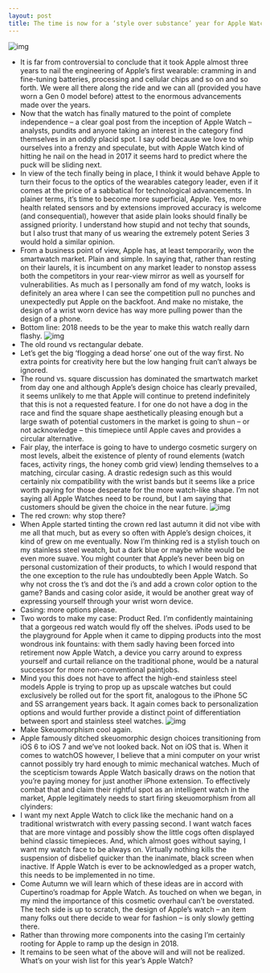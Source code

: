 ```yaml
---
layout: post
title: The time is now for a ‘style over substance’ year for Apple Watch
---
```

![img](http://media.idownloadblog.com/wp-content/uploads/2017/09/16-New-Features-on-Apple-Watch-Series-3.jpg)
* It is far from controversial to conclude that it took Apple almost three years to nail the engineering of Apple’s first wearable: cramming in and fine-tuning batteries, processing and cellular chips and so on and so forth. We were all there along the ride and we can all (provided you have worn a Gen 0 model before) attest to the enormous advancements made over the years. 
* Now that the watch has finally matured to the point of complete independence – a clear goal post from the inception of Apple Watch – analysts, pundits and anyone taking an interest in the category find themselves in an oddly placid spot. I say odd because we love to whip ourselves into a frenzy and speculate, but with Apple Watch kind of hitting he nail on the head in 2017 it seems hard to predict where the puck will be sliding next.
* In view of the tech finally being in place, I think it would behave Apple to turn their focus to the optics of the wearables category leader, even if it comes at the price of a sabbatical for technological advancements. In plainer terms, it’s time to become more superficial, Apple. Yes, more health related sensors and by extensions improved accuracy is welcome (and consequential), however that aside plain looks should finally be assigned priority. I understand how stupid and not techy that sounds, but I also trust that many of us wearing the extremely potent Series 3 would hold a similar opinion.
* From a business point of view, Apple has, at least temporarily, won the smartwatch market. Plain and simple. In saying that, rather than resting on their laurels, it is incumbent on any market leader to nonstop assess both the competitors in your rear-view mirror as well as yourself for vulnerabilities. As much as I personally am fond of my watch, looks is definitely an area where I can see the competition pull no punches and unexpectedly put Apple on the backfoot. And make no mistake, the design of a wrist worn device has way more pulling power than the design of a phone.
* Bottom line: 2018 needs to be the year to make this watch really darn flashy.
![img](http://media.idownloadblog.com/wp-content/uploads/2014/03/Google-Android-Wear-smartwatch-001.jpg)
* The old round vs rectangular debate.
* Let’s get the big ‘flogging a dead horse’ one out of the way first. No extra points for creativity here but the low hanging fruit can’t always be ignored.
* The round vs. square discussion has dominated the smartwatch market from day one and although Apple’s design choice has clearly prevailed, it seems unlikely to me that Apple will continue to pretend indefinitely that this is not a requested feature. I for one do not have a dog in the race and find the square shape aesthetically pleasing enough but a large swath of potential customers in the market is going to shun – or not acknowledge – this timepiece until Apple caves and provides a circular alternative.
* Fair play, the interface is going to have to undergo cosmetic surgery on most levels, albeit the existence of plenty of round elements (watch faces, activity rings, the honey comb grid view) lending themselves to a matching, circular casing. A drastic redesign such as this would certainly nix compatibility with the wrist bands but it seems like a price worth paying for those desperate for the more watch-like shape. I’m not saying all Apple Watches need to be round, but I am saying that customers should be given the choice in the near future.
![img](http://media.idownloadblog.com/wp-content/uploads/2017/09/hero_large_2x.jpg)
* The red crown: why stop there?
* When Apple started tinting the crown red last autumn it did not vibe with me all that much, but as every so often with Apple’s design choices, it kind of grew on me eventually. Now I’m thinking red is a stylish touch on my stainless steel weatch, but a dark blue or maybe white would be even more suave. You might counter that Apple’s never been big on personal customization of their products, to which I would respond that the one exception to the rule has undoubtedly been Apple Watch. So why not cross the t’s and dot the i’s and add a crown color option to the game? Bands and casing color aside, it would be another great way of expressing yourself through your wrist worn device.
* Casing: more options please. 
* Two words to make my case: Product Red. I’m confidently maintaining that a gorgeous red watch would fly off the shelves. iPods used to be the playground for Apple when it came to dipping products into the most wondrous ink fountains: with them sadly having been forced into retirement now Apple Watch, a device you carry around to express yourself and curtail reliance on the traditional phone, would be a natural successor for more non-conventional paintjobs.
* Mind you this does not have to affect the high-end stainless steel models Apple is trying to prop up as upscale watches but could exclusively be rolled out for the sport fit, analogous to the iPhone 5C and 5S arrangement years back. It again comes back to personalization options and would further provide a distinct point of differentiation between sport and stainless steel watches.
![img](http://media.idownloadblog.com/wp-content/uploads/2011/03/photos-app.jpg)
* Make Skeuomorphism cool again.
* Apple famously ditched skeuomorphic design choices transitioning from iOS 6 to iOS 7 and we’ve not looked back. Not on iOS that is. When it comes to watchOS however, I believe that a mini computer on your wrist cannot possibly try hard enough to mimic mechanical watches. Much of the scepticism towards Apple Watch basically draws on the notion that you’re paying money for just another iPhone extension. To effectively combat that and claim their rightful spot as an intelligent watch in the market, Apple legitimately needs to start firing skeuomorphism from all clyinders:
* I want my next Apple Watch to click like the mechanic hand on a traditional wristwratch with every passing second. I want watch faces that are more vintage and possibly show the little cogs often displayed behind classic timepieces. And, which almost goes without saying, I want my watch face to be always on. Virtually nothing kills the suspension of disbelief quicker than the inanimate, black screen when inactive. If Apple Watch is ever to be acknowledged as a proper watch, this needs to be implemented in no time.
* Come Autumn we will learn which of these ideas are in accord with Cupertino’s roadmap for Apple Watch. As touched on when we began, in my mind the importance of this cosmetic overhaul can’t be overstated. The tech side is up to scratch, the design of Apple’s watch – an item many folks out there decide to wear for fashion – is only slowly getting there.
* Rather than throwing more components into the casing I’m certainly rooting for Apple to ramp up the design in 2018.
* It remains to be seen what of the above will and will not be realized. What’s on your wish list for this year’s Apple Watch?


